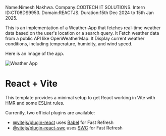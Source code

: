 Name:Nimesh Nakhwa. 
Company:CODTECH IT SOLUTIONS. 
Intern ID:CT08DS9953. 
Domain:REACTJS. 
Duration:15th Dec 2024 to 15th Jan 2025.

This is an implementation of a Weather-App that fetches real-time weather data based on the user's location or a search query.
It Fetch weather data from a public API like OpenWeatherMap.
It Display current weather conditions, including temperature, humidity, and wind speed.

Here is an Image of the app.




![Weather App](https://github.com/user-attachments/assets/677f630f-fdfa-4f5c-9fe4-14e6dbcc0745)



# React + Vite

This template provides a minimal setup to get React working in Vite with HMR and some ESLint rules.

Currently, two official plugins are available:

- [@vitejs/plugin-react](https://github.com/vitejs/vite-plugin-react/blob/main/packages/plugin-react/README.md) uses [Babel](https://babeljs.io/) for Fast Refresh
- [@vitejs/plugin-react-swc](https://github.com/vitejs/vite-plugin-react-swc) uses [SWC](https://swc.rs/) for Fast Refresh
